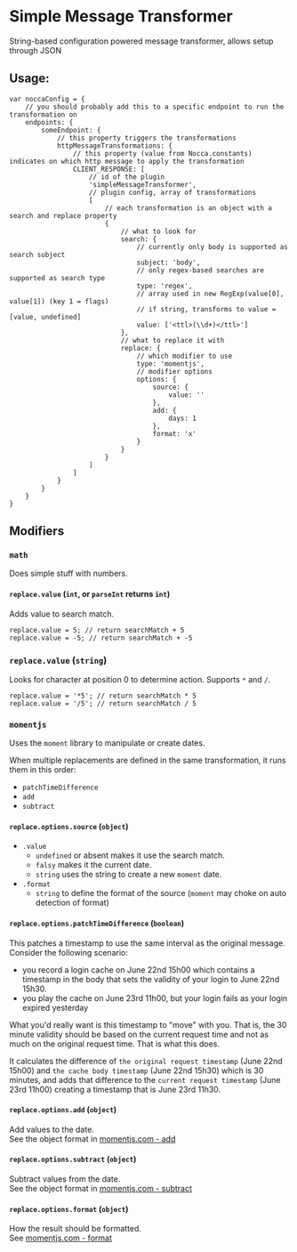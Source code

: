 # Simple Message Transformer

String-based configuration powered message transformer, allows setup through JSON

## Usage:

```
var noccaConfig = {
    // you should probably add this to a specific endpoint to run the transformation on
    endpoints: {
        someEndpoint: {
            // this property triggers the transformations
            httpMessageTransformations: {
                // this property (value from Nocca.constants) indicates on which http message to apply the transformation
                CLIENT_RESPONSE: [
                    // id of the plugin
                    'simpleMessageTransformer',
                    // plugin config, array of transformations
                    [
                        // each transformation is an object with a search and replace property
                        {
                            // what to look for
                            search: {
                                // currently only body is supported as search subject
                                subject: 'body',
                                // only regex-based searches are supported as search type
                                type: 'regex',
                                // array used in new RegExp(value[0], value[1]) (key 1 = flags)
                                // if string, transforms to value = [value, undefined]
                                value: ['<ttl>(\\d+)</ttl>']
                            },
                            // what to replace it with
                            replace: {
                                // which modifier to use
                                type: 'momentjs',
                                // modifier options
                                options: {
                                    source: {
                                        value: ''
                                    },
                                    add: {
                                        days: 1
                                    },
                                    format: 'x'
                                }
                            }
                        }
                    ]
                ]
            }
        }
    }
}
```

## Modifiers

### `math`

Does simple stuff with numbers.

#### `replace.value` (`int`, or `parseInt` returns `int`)

Adds value to search match.

```
replace.value = 5; // return searchMatch + 5
replace.value = -5; // return searchMatch + -5
```

### `replace.value` (`string`)

Looks for character at position 0 to determine action. Supports `*` and `/`.

```
replace.value = '*5'; // return searchMatch * 5
replace.value = '/5'; // return searchMatch / 5
```

### `momentjs`

Uses the `moment` library to manipulate or create dates. 

When multiple replacements are defined in the same transformation, it runs them in this order:

- `patchTimeDifference`
- `add`
- `subtract`

#### `replace.options.source` (`object`)

- `.value`
    - `undefined` or absent makes it use the search match.
    - `falsy` makes it the current date.
    - `string` uses the string to create a new `moment` date.
- `.format`
    - `string` to define the format of the source (`moment` may choke on auto detection of format)


#### `replace.options.patchTimeDifference` (`boolean`)

This patches a timestamp to use the same interval as the original message. Consider the following scenario:

- you record a login cache on June 22nd 15h00 which contains a timestamp in the body that sets the validity of your login to June 22nd 15h30.
- you play the cache on June 23rd 11h00, but your login fails as your login expired yesterday

What you'd really want is this timestamp to "move" with you. That is, the 30 minute validity should be based on the current
request time and not as much on the original request time. That is what this does.

It calculates the difference of `the original request timestamp` (June 22nd 15h00) and `the cache body timestamp` 
(June 22nd 15h30) which is 30 minutes, and adds that difference
to the `current request timestamp` (June 23rd 11h00) creating a timestamp that is June 23rd 11h30. 

#### `replace.options.add` (`object`)

Add values to the date.  
See the object format in [momentjs.com - add](http://momentjs.com/docs/#/manipulating/add/)

#### `replace.options.subtract` (`object`)

Subtract values from the date.  
See the object format in [momentjs.com - subtract](http://momentjs.com/docs/#/manipulating/subtract/)

#### `replace.options.format` (`object`)

How the result should be formatted.  
See [momentjs.com - format](http://momentjs.com/docs/#/displaying/format/)
